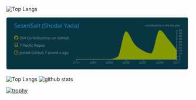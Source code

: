 <p>
  <img alt="Top Langs" height="200px" src="https://github-profile-summary-cards.vercel.app/api/cards/profile-details?username=SeseriSalt&theme=solarized-dark" />
</p>

![](https://raw.githubusercontent.com/SeseriSalt/SeseriSalt/main/profile-summary-card-output/solarized_dark/0-profile-details.svg)

<p align="left"> 
  <img alt="Top Langs" height="175px" src="https://github-readme-stats.vercel.app/api?username=SeseriSalt&count_private=true&show_icons=true&theme=solarized-dark" />
  <img alt="github stats" height="175px" src="https://github-readme-stats.vercel.app/api/top-langs/?username=SeseriSalt&layout=compact&count_private=true&theme=solarized-dark" />
</p>

[![trophy](https://github-profile-trophy.vercel.app/?username=SeseriSalt&theme=tokyonight&column=7
)](https://github.com/SeseriSalt/github-profile-trophy)
<!--
**SeseriSalt/SeseriSalt** is a ✨ _special_ ✨ repository because its `README.md` (this file) appears on your GitHub profile.

Here are some ideas to get you started:

- 🔭 I’m currently working on ...
- 🌱 I’m currently learning ...
- 👯 I’m looking to collaborate on ...
- 🤔 I’m looking for help with ...
- 💬 Ask me about ...
- 📫 How to reach me: ...
- 😄 Pronouns: ...
- ⚡ Fun fact: ...
-->
